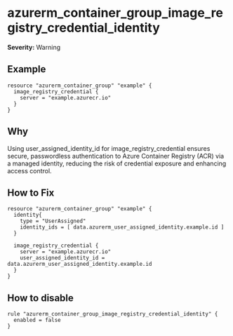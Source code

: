 # azurerm_container_group_image_registry_credential_identity

**Severity:** Warning


## Example

```hcl
resource "azurerm_container_group" "example" {
  image_registry_credential {
    server = "example.azurecr.io"
  }
}
```

## Why

Using user_assigned_identity_id for image_registry_credential ensures secure, passwordless authentication to Azure Container Registry (ACR) via a managed identity, reducing the risk of credential exposure and enhancing access control.

## How to Fix

```hcl
resource "azurerm_container_group" "example" {
  identity{
    type = "UserAssigned"
    identity_ids = [ data.azurerm_user_assigned_identity.example.id ]
  }

  image_registry_credential {
    server = "example.azurecr.io"
    user_assigned_identity_id = data.azurerm_user_assigned_identity.example.id
  }
}
```


## How to disable

```hcl
rule "azurerm_container_group_image_registry_credential_identity" {
  enabled = false
}
```

